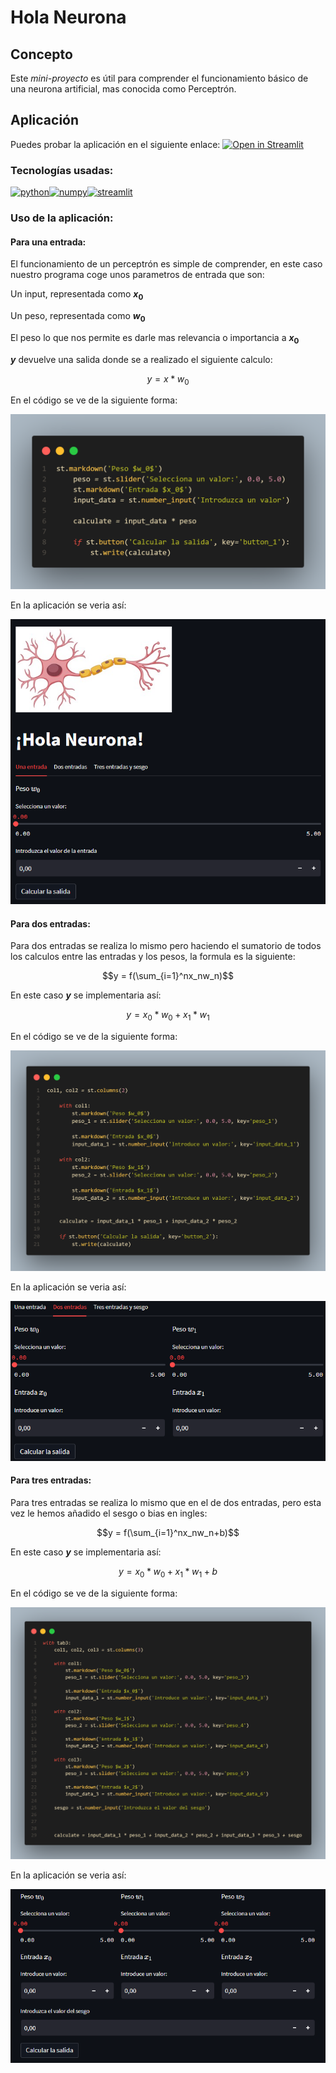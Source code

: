 # Hola Neurona

## Concepto
Este *mini-proyecto* es útil para comprender el funcionamiento básico de una neurona artificial, mas conocida como Perceptrón.

## Aplicación

Puedes probar la aplicación en el siguiente enlace: [![Open in Streamlit](https://static.streamlit.io/badges/streamlit_badge_black_white.svg)](https://legodark-hello-neuron-srcneuron-sioafc.streamlit.app)

### Tecnologías usadas:

[![python](https://img.shields.io/badge/python-black?style=for-the-badge&logo=python&logoColor=#3776AB&labelColor=101010)]()[![numpy](https://img.shields.io/badge/numpy-black?style=for-the-badge&logo=numpy&logoColor=#013243&labelColor=101010)]()[![streamlit](https://img.shields.io/badge/streamlit-black?style=for-the-badge&logo=Streamlit&logoColor=#FF4B4B&labelColor=101010)]()

### Uso de la aplicación:

#### Para una entrada:

El funcionamiento de un perceptrón es simple de comprender, en este caso nuestro programa coge unos parametros de entrada que son:

Un input, representada como **$x_0$**  

Un peso, representada como **$w_0$**

El peso lo que nos permite es darle mas relevancia o importancia a **$x_0$**

**$y$** devuelve una salida donde se a realizado el siguiente calculo:

$$y = x * w_0$$

En el código se ve de la siguiente forma:

![código](images/code.png)

En la aplicación se veria así:

![Representación Aplicación](images/una_entrada.png)

#### Para dos entradas:

Para dos entradas se realiza lo mismo pero haciendo el sumatorio de todos los calculos entre las entradas y los pesos, la formula es la siguiente:

$$y = f(\sum_{i=1}^nx_nw_n)$$

En este caso **$y$** se implementaria así:

$$y = x_0 * w_0 + x_1 * w_1 $$

En el código se ve de la siguiente forma:

![](images/code_2.png)

En la aplicación se veria así:

![Representación Aplicación](images/dos_entradas.png)

#### Para tres entradas:

Para tres entradas se realiza lo mismo que en el de dos entradas, pero esta vez le hemos añadido el sesgo o bias en ingles:

$$y = f(\sum_{i=1}^nx_nw_n+b)$$

En este caso **$y$** se implementaria así:

$$y = x_0 * w_0 + x_1 * w_1  + b$$

En el código se ve de la siguiente forma:

![](images/code_3.png)

En la aplicación se veria así:

![Representación Aplicación](images/tres_entradas_sesgo.png)
